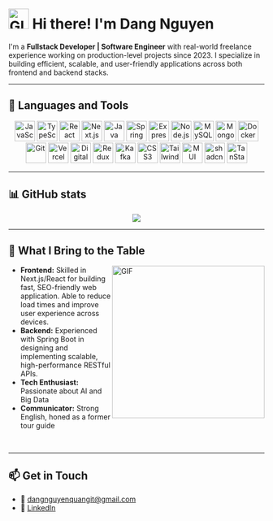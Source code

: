 <h1>
      <img src="https://user-images.githubusercontent.com/74038190/214644152-52f47eb3-5e31-4f47-8758-05c9468d5596.gif" width="40" alt="GIF" />
      <b>Hi there! I'm Dang Nguyen</b>
</h1>

I'm a **Fullstack Developer | Software Engineer** with real-world freelance experience working on production-level projects since 2023. I specialize in building efficient, scalable, and user-friendly applications across both frontend and backend stacks.

---

## 🧰 Languages and Tools

<p align="center">
  <img src="https://cdn.jsdelivr.net/gh/devicons/devicon/icons/javascript/javascript-original.svg" width="40" height="40" alt="JavaScript"/>
  <img src="https://cdn.jsdelivr.net/gh/devicons/devicon/icons/typescript/typescript-original.svg" width="40" height="40" alt="TypeScript"/>
  <img src="https://cdn.jsdelivr.net/gh/devicons/devicon/icons/react/react-original.svg" width="40" height="40" alt="React"/>
  <img src="https://cdn.jsdelivr.net/gh/devicons/devicon/icons/nextjs/nextjs-original.svg" width="40" height="40" alt="Next.js"/>
  <img src="https://cdn.jsdelivr.net/gh/devicons/devicon/icons/java/java-original.svg" width="40" height="40" alt="Java"/>
  <img src="https://cdn.jsdelivr.net/gh/devicons/devicon/icons/spring/spring-original.svg" width="40" height="40" alt="Spring Boot"/>
  <img src="https://cdn.jsdelivr.net/gh/devicons/devicon/icons/express/express-original.svg" width="40" height="40" alt="Express.js"/>
  <img src="https://cdn.jsdelivr.net/gh/devicons/devicon/icons/nodejs/nodejs-original.svg" width="40" height="40" alt="Node.js"/>
  <img src="https://cdn.jsdelivr.net/gh/devicons/devicon/icons/mysql/mysql-original.svg" width="40" height="40" alt="MySQL"/>
  <img src="https://cdn.jsdelivr.net/gh/devicons/devicon/icons/mongodb/mongodb-original.svg" width="40" height="40" alt="MongoDB"/>
  <img src="https://cdn.jsdelivr.net/gh/devicons/devicon/icons/docker/docker-original.svg" width="40" height="40" alt="Docker"/>
  <img src="https://cdn.jsdelivr.net/gh/devicons/devicon/icons/git/git-original.svg" width="40" height="40" alt="Git"/>
  <img src="https://cdn.jsdelivr.net/gh/devicons/devicon/icons/vercel/vercel-original.svg" width="40" height="40" alt="Vercel"/>
  <img src="https://cdn.jsdelivr.net/gh/devicons/devicon/icons/digitalocean/digitalocean-original.svg" width="40" height="40" alt="DigitalOcean"/>
  <img src="https://cdn.jsdelivr.net/gh/devicons/devicon/icons/redux/redux-original.svg" width="40" height="40" alt="Redux"/>
  <img src="https://cdn.jsdelivr.net/gh/devicons/devicon/icons/apachekafka/apachekafka-original.svg" width="40" height="40" alt="Kafka"/>
  <img src="https://cdn.jsdelivr.net/gh/devicons/devicon/icons/css3/css3-original.svg" width="40" height="40" alt="CSS3"/>
  <img src="https://upload.wikimedia.org/wikipedia/commons/d/d5/Tailwind_CSS_Logo.svg" width="40" height="40" alt="Tailwind CSS"/>
  <img src="https://raw.githubusercontent.com/mui/material-ui/master/docs/public/static/logo.svg" width="40" height="40" alt="MUI"/>
  <img src="https://avatars.githubusercontent.com/u/139895814?s=200&v=4" width="40" height="40" alt="shadcn/ui"/>
  <img src="https://logo.synthfinance.com/tanstack.com" width="40" height="40" alt="TanStack"/>
</p>


---

## 📊 GitHub stats

<div align="center">
  <img src="https://github-readme-stats.vercel.app/api?username=dangnguyenquang&show_icons=true&theme=tokyonight&include_all_commits=true&rank_icon=github&theme=transparent&bg_color=00000000" />
</div>

---

<h2>🚀 What I Bring to the Table</h2>
<p dir="auto">
  <img src="https://media4.giphy.com/media/v1.Y2lkPTc5MGI3NjExMGptM2NrZ2k5YnNmYXN0NWFiNmFveXloYTh0dWtmc3Jrd2JzN255biZlcD12MV9pbnRlcm5hbF9naWZfYnlfaWQmY3Q9Zw/QNFhOolVeCzPQ2Mx85/giphy.gif" alt="GIF" width="300" align="right" />
</p>

<ul dir="auto">
  <li><b>Frontend:</b> Skilled in Next.js/React for building fast, SEO-friendly web application. Able to reduce load times and improve user experience across devices.</li>
  <li><b>Backend:</b> Experienced with Spring Boot in designing and implementing scalable, high-performance RESTful APIs.</li>
  <li><b>Tech Enthusiast:</b> Passionate about AI and Big Data</li>
  <li><b>Communicator:</b> Strong English, honed as a former tour guide</li>
</ul>
<br>

---

## 📫 Get in Touch

[//]: <> (- 🌐 [My portfolio])
- 📧 dangnguyenquangit@gmail.com
- 💼 [LinkedIn](www.linkedin.com/in/kdekiller)
